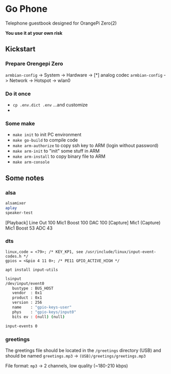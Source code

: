 # Go Phone
Telephone guestbook
designed for OrangePi Zero(2)

**You use it at your own risk**

## Kickstart

### Prepare Orengepi Zero
`armbian-config` -> System -> Hardware -> [*] analog codec
`armbian-config` -> Network -> Hotspot -> wlan0

### Do it once
- `cp .env.dict .env` ...and customize
- 
### Some make
- `make init` to init PC environment
- `make go-build` to compile code
- `make arm-authorize` to copy ssh key to ARM (login without password)
- `make arm-init` to "init" some stuff in ARM
- `make arm-install` to copy binary file to ARM
- `make arm-console`


## Some notes

### alsa
```sh
alsamixer
aplay
speaker-test
```
[Playback]
Line Out  100
Mic1 Boost 100
DAC 100
[Capture]
Mic1 (Capture)
Mic1 Boost 53
ADC 43

### dts
```
linux,code = <79>; /* KEY_KP1, see /usr/include/linux/input-event-codes.h */
gpios = <&pio 4 11 0>; /* PE11 GPIO_ACTIVE_HIGH */
```

`apt install input-utils`
```sh
lsinput
/dev/input/event0
   bustype : BUS_HOST
   vendor  : 0x1
   product : 0x1
   version : 256
   name    : "gpio-keys-user"
   phys    : "gpio-keys/input0"
   bits ev : (null) (null)

input-events 0

```

### greetings
The greetings file should be located in the `/greetings` directory (USB) and should be named `greetings.mp3` -> `(USB)/greetings/greetings.mp3`

File format: `mp3` -> 2 channels, low quality (~180-210 kbps)
